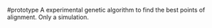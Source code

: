 #prototype
A experimental genetic algorithm to find the best points of alignment. Only a simulation.
